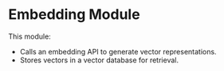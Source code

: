 # Embedding Module
This module:
- Calls an embedding API to generate vector representations.
- Stores vectors in a vector database for retrieval.
